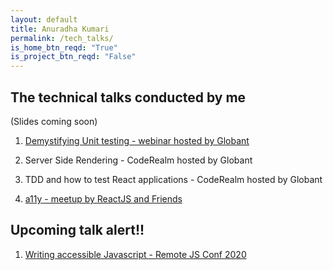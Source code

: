 ```yaml
---
layout: default
title: Anuradha Kumari
permalink: /tech_talks/
is_home_btn_reqd: "True"
is_project_btn_reqd: "False"
---
```


## The technical talks conducted by me
(Slides coming soon)

1. [Demystifying Unit testing - webinar hosted by Globant](https://www.meetup.com/Globant-UI-Engineering-Events/events/263164261/)

2. Server Side Rendering - CodeRealm hosted by Globant 
   
3. TDD and how to test React applications - CodeRealm hosted by Globant
     
4. [a11y - meetup by ReactJS and Friends](https://www.meetup.com/ReactJS-and-Friends/events/265980705/)

## Upcoming talk alert!!

1. [Writing accessible Javascript - Remote JS Conf 2020](https://devchat.tv/conferences/javascript-remote-2020/)
